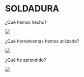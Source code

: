 # SOLDADURA

¿Qué hemos hecho?

![](https://github.com/chenbangwei/SOLDADURA-Y-DISENO/blob/main/20210413_120707.jpg)

¿Qué herramientas hemos utilizado?

![](https://github.com/chenbangwei/SOLDADURA-Y-DISENO/blob/main/20210413_121324.jpg)

¿Qué he aprendido?

![](https://github.com/chenbangwei/SOLDADURA-Y-DISENO/blob/main/20210413_123317.jpg)
